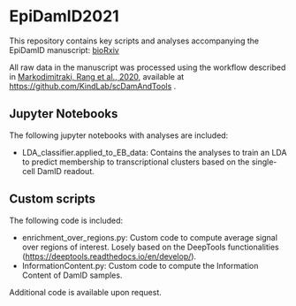 # EpiDamID2021

This repository contains key scripts and analyses accompanying the EpiDamID manuscript: [bioRxiv](https://www.biorxiv.org/content/10.1101/2021.10.26.465688v1)

All raw data in the manuscript was processed using the workflow described in [Markodimitraki, Rang et al., 2020](https://www.nature.com/articles/s41596-020-0314-8), available at https://github.com/KindLab/scDamAndTools .

## Jupyter Notebooks
The following jupyter notebooks with analyses are included:
- LDA_classifier.applied_to_EB_data: Contains the analyses to train an LDA to predict membership to transcriptional clusters based on the single-cell DamID readout.

## Custom scripts
The following code is included:
- enrichment_over_regions.py: Custom code to compute average signal over regions of interest. Losely based on the DeepTools functionalities (https://deeptools.readthedocs.io/en/develop/).
- InformationContent.py: Custom code to compute the Information Content of DamID samples.

Additional code is available upon request.
